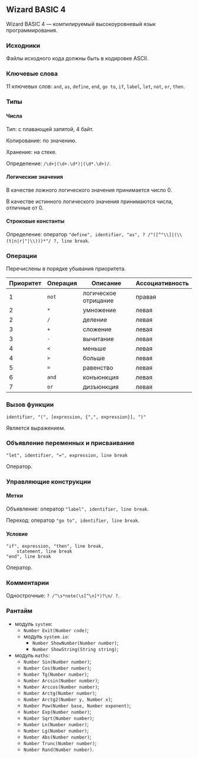 ## Wizard BASIC 4

Wizard BASIC 4 &mdash; компилируемый высокоуровневый язык программирования.

### Исходники

Файлы исходного кода должны быть в кодировке ASCII.

### Ключевые слова

11 ключевых слов: `and`, `as`, `define`, `end`, `go to`, `if`, `label`, `let`, `not`, `or`, `then`.

### Типы

#### Числа

Тип: с плавающей запятой, 4 байт.

Копирование: по значению.

Хранение: на стеке.

Определение: `/\d+|(\d+.\d*)|(\d*.\d+)/`.

#### Логические значения

В качестве ложного логического значения принимается число 0.

В качестве истинного логического значения принимаются числа, отличные от 0.

#### Строковые константы

Определение: оператор `"define", identifier, "as", ? /"([^"\\]|(\\(t|n|r|"|\\)))*"/ ?, line break`.

### Операции

Перечислены в порядке убывания приоритета.

Приоритет | Операция | Описание | Ассоциативность
--- | --- | --- | ---
1 | `not` | логическое отрицание | правая
2 | `*` | умножение | левая
2 | `/` | деление | левая
3 | `+` | сложение | левая
3 | `-` | вычитание | левая
4 | `<` | меньше | левая
4 | `>` | больше | левая
5 | `=` | равенство | левая
6 | `and` | конъюнкция | левая
7 | `or` | дизъюнкция | левая

### Вызов функции

```
identifier, "(", [expression, {",", expression}], ")"
```

Является выражением.

### Объявление переменных и присваивание

```
"let", identifier, "=", expression, line break
```

Оператор.

### Управляющие конструкции

#### Метки

Объявление: оператор `"label", identifier, line break`.

Переход: оператор `"go to", identifier, line break`.

#### Условие

```
"if", expression, "then", line break,
	statement, line break
"end", line break
```

Оператор.

### Комментарии

Однострочные: `? /^\s*note(\s[^\n]*)?\n/ ?`.

### Рантайм

* модуль `system`:
	* `Number Exit(Number code)`;
	* модуль `system.io`:
		* `Number ShowNumber(Number number)`;
		* `Number ShowString(String string)`;
* модуль `maths`:
	* `Number Sin(Number number)`;
	* `Number Cos(Number number)`;
	* `Number Tg(Number number)`;
	* `Number Arcsin(Number number)`;
	* `Number Arccos(Number number)`;
	* `Number Arctg(Number number)`;
	* `Number Arctg2(Number y, Number x)`;
	* `Number Pow(Number base, Number exponent)`;
	* `Number Exp(Number number)`;
	* `Number Sqrt(Number number)`;
	* `Number Ln(Number number)`;
	* `Number Lg(Number number)`;
	* `Number Abs(Number number)`;
	* `Number Trunc(Number number)`;
	* `Number Rand(Number number)`.

